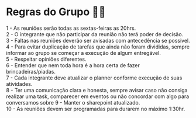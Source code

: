 # Regras do Grupo 🙋‍♀️
1 - As reuniões serão todas as sextas-feiras as 20hrs. <br>
2 - O integrante que não participar da reunião não terá poder de decisão. <br>
3 - Faltas nas reuniões deverão ser avisadas com antecedência se possivel. <br>
4 - Para evitar duplicação de tarefas que ainda não foram divididas, sempre informar ao grupo se começar a execução de algum entregável. <br>
5 - Respeitar opiniões diferentes. <br>
6 - Entender que nem toda hora é a hora certa de fazer brincadeiras/piadas. <br>
7 - Cada integrante deve atualizar o planner conforme execução de suas atividades. <br>
8 - Ter uma comunicação clara e honesta, sempre avisar caso não consiga realizar uma task, comparecer em eventos ou não concordar com algo para conversamos sobre
9 - Manter o sharepoint atualizado. <br>
10 - As reuniões devem ser programadas para durarem no máximo 1:30hr.
